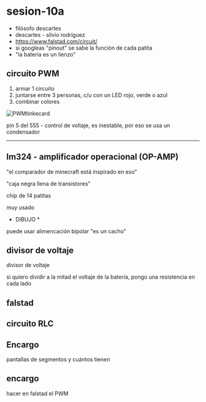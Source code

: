 # sesion-10a

- filósofo descartes
- descartes - silvio rodríguez
- <https://www.falstad.com/circuit/>
- si googleas "pinout" se sabe la función de cada patita
- "la batería es un lienzo"

## circuito PWM

1. armar 1 circuito
2. juntarse entre 3 personas, c/u con un LED rojo, verde o azul
3. combinar colores

![PWMtinkecard](./archivos/PWMtinkercad.png)

pin 5 del 555 - control de voltaje, es inestable, por eso se usa un condensador

___

## lm324 - amplificador operacional (OP-AMP)

"el comparador de minecraft está inspirado en eso"

"caja negra llena de transistores"

chip de 14 patitas

muy usado

- DIBUJO *

puede usar alimencación bipolar "es un cacho"

## divisor de voltaje

divisor de voltaje

si quiero dividir a la mitad el voltaje de la batería, pongo una resistencia en cada lado

## falstad

## circuito RLC

## Encargo

pantallas de segmentos y cuántos tienen

## encargo

hacer en falstad el PWM
